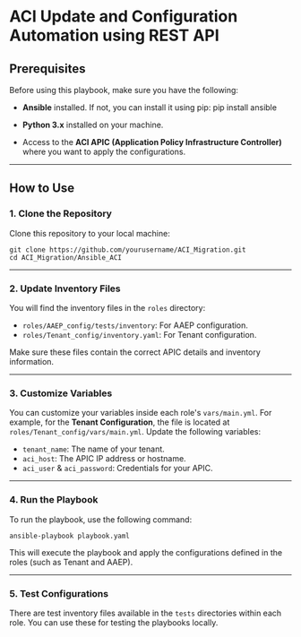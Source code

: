 # ACI Update and Configuration Automation using REST API

## Prerequisites

Before using this playbook, make sure you have the following:

- **Ansible** installed. If not, you can install it using pip:
    pip install ansible

- **Python 3.x** installed on your machine.
- Access to the **ACI APIC (Application Policy Infrastructure Controller)** where you want to apply the configurations.

---

## How to Use

### 1. Clone the Repository

Clone this repository to your local machine:

    git clone https://github.com/yourusername/ACI_Migration.git
    cd ACI_Migration/Ansible_ACI

---

### 2. Update Inventory Files

You will find the inventory files in the `roles` directory:

- `roles/AAEP_config/tests/inventory`: For AAEP configuration.
- `roles/Tenant_config/inventory.yaml`: For Tenant configuration.

Make sure these files contain the correct APIC details and inventory information.

---

### 3. Customize Variables

You can customize your variables inside each role's `vars/main.yml`. For example, for the **Tenant Configuration**, the file is located at `roles/Tenant_config/vars/main.yml`. Update the following variables:

- `tenant_name`: The name of your tenant.
- `aci_host`: The APIC IP address or hostname.
- `aci_user` & `aci_password`: Credentials for your APIC.

---

### 4. Run the Playbook

To run the playbook, use the following command:

    ansible-playbook playbook.yaml

This will execute the playbook and apply the configurations defined in the roles (such as Tenant and AAEP).

---

### 5. Test Configurations

There are test inventory files available in the `tests` directories within each role. You can use these for testing the playbooks locally.

